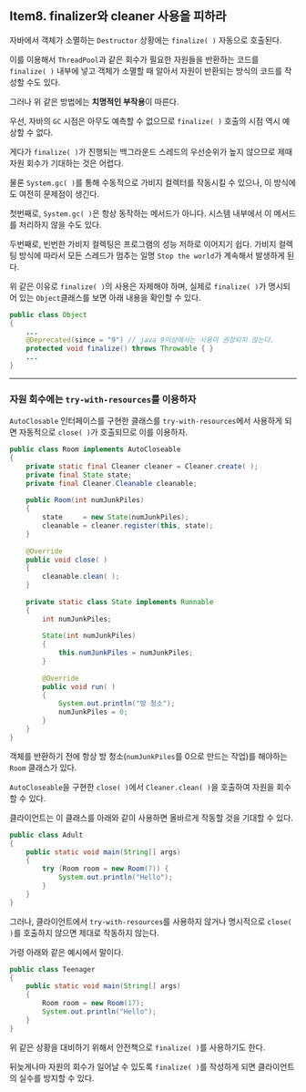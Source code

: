 ## Item8. finalizer와 cleaner 사용을 피하라
자바에서 객체가 소멸하는 ```Destructor``` 상황에는 ```finalize( )``` 자동으로 호출된다.

이를 이용해서 ```ThreadPool```과 같은 회수가 필요한 자원들을 반환하는 코드를 ```finalize( )``` 내부에 넣고 객체가 소멸할 때 알아서 자원이 반환되는 방식의 코드를 작성할 수도 있다.

그러나 위 같은 방법에는 **치명적인 부작용**이 따른다.

우선, 자바의 ```GC``` 시점은 아무도 예측할 수 없으므로 ```finalize( )``` 호출의 시점 역시 예상할 수 없다.

게다가 ```finalize( )```가 진행되는 백그라운드 스레드의 우선순위가 높지 않으므로 제때 자원 회수가 기대하는 것은 어렵다.

물론 ```System.gc( )```를 통해 수동적으로 가비지 컬렉터를 작동시킬 수 있으나, 이 방식에도 여전히 문제점이 생긴다.

첫번째로, ```System.gc( )```은 항상 동작하는 메서드가 아니다. 시스템 내부에서 이 메서드를 처리하지 않을 수도 있다.

두번째로, 빈번한 가비지 컬렉팅은 프로그램의 성능 저하로 이어지기 쉽다. 가비지 컬렉팅 방식에 따라서 모든 스레드가 멈추는 일명 ```Stop the world```가 계속해서 발생하게 된다.

위 같은 이유로 ```finalize( )```의 사용은 자제해야 하며, 실제로 ```finalize( )```가 명시되어 있는 ```Object```클래스를 보면 아래 내용을 확인할 수 있다.
```java
public class Object
{
    ...
    @Deprecated(since = "9") // java 9이상에서는 사용이 권장되지 않는다.
    protected void finalize() throws Throwable { }
    ...
}
```

---
### 자원 회수에는 ```try-with-resources```를 이용하자
```AutoClosable``` 인터페이스를 구현한 클래스를 ```try-with-resources```에서 사용하게 되면 자동적으로 ```close( )```가 호출되므로 이를 이용하자.

```java
public class Room implements AutoCloseable
{
    private static final Cleaner cleaner = Cleaner.create( );
    private final State state;
    private final Cleaner.Cleanable cleanable;
    
    public Room(int numJunkPiles)
    {
        state     = new State(numJunkPiles);
        cleanable = cleaner.register(this, state);
    }
    
    @Override
    public void close( )
    {
        cleanable.clean( );
    }
    
    private static class State implements Runnable
    {
        int numJunkPiles;
        
        State(int numJunkPiles)
        {
            this.numJunkPiles = numJunkPiles;
        }
        
        @Override
        public void run( )
        {
            System.out.println("방 청소");
            numJunkPiles = 0;
        }
    }
}
```
객체를 반환하기 전에 항상 방 청소(```numJunkPiles```를 0으로 만드는 작업)를 해야하는 ```Room``` 클래스가 있다.

```AutoCloseable```을 구현한 ```close( )```에서 ```Cleaner.clean( )```을 호출하여 자원을 회수할 수 있다.

클라이언트는 이 클래스를 아래와 같이 사용하면 올바르게 작동할 것을 기대할 수 있다.

```java
public class Adult
{
    public static void main(String[] args)
    {
        try (Room room = new Room(7)) {
            System.out.println("Hello");
        }
    }
}
```
그러나, 클라이언트에서 ```try-with-resources```를 사용하지 않거나 명시적으로 ```close( )```를 호출하지 않으면 제대로 작동하지 않는다.

가령 아래와 같은 예시에서 말이다.

```java
public class Teenager
{
    public static void main(String[] args)
    {
        Room room = new Room(17);
        System.out.println("Hello");
    }
}
```

위 같은 상황을 대비하기 위해서 안전책으로 ```finalize( )```를 사용하기도 한다.

뒤늦게나마 자원의 회수가 일어날 수 있도록 ```finalize( )```를 작성하게 되면 클라이언트의 실수를 방지할 수 있다.
